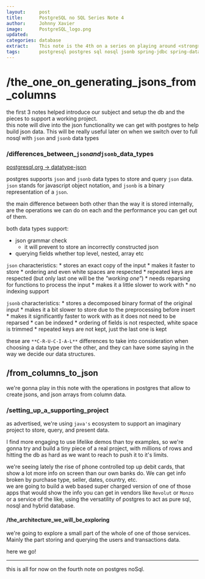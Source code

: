 ```yaml
---
layout:     post
title:      PostgreSQL no SQL Series Note 4
author:     Johnny Xavier
image:      PostgreSQL_logo.png
updated: 
categories: database
extract:    This note is the 4th on a series on playing around <strong>noSQL</strong> capabilities of the tried and true <strong>PostgreSQL</strong> db 
tags:       postgresql postgres sql nosql jsonb spring-jdbc spring-data document-store basics
---
```


# /the_one_on_generating_jsons_from_columns
the first 3 notes helped introduce our subject and setup the db and the pieces to support a working project.<br>
this note will dive into the json functionality we can get with postgres to help build json data. This will be really useful later on when we switch over to full nosql with `json` and `jsonb` data types

### /differences_between_`json`_and_`jsonb`_data_types
[postgresql.org -> datatype-json](https://www.postgresql.org/docs/current/datatype-json.html)

postgres supports `json` and `jsonb` data types to store and query `json` data.<br>
`json` stands for javascript object notation, and `jsonb` is a binary representation of a `json`.

the main difference between both other than the way it is stored internally, are the operations we can do on each and the performance you can get out of them.

both data types support:
* json grammar check
    * it will prevent to store an incorrectly constructed json
* querying fields whether top level, nested, array etc

`json` characteristics:
    * stores an exact copy of the input
        * makes it faster to store
        * ordering and even white spaces are respected
        * repeated keys are respected (but only last one will be the *"working one"*)
    * needs reparsing for functions to process the input
        * makes it a little slower to work with 
    * no indexing support 

`jsonb` characteristics:
    * stores a decomposed binary format of the original input
        * makes it a bit slower to store due to the preprocessing before insert
        * makes it significantly faster to work with as it does not need to be reparsed
    * can be indexed
    * ordering of fields is not respected, white space is trimmed
    * repeated keys are not kept, just the last one is kept
    
these are `**C-R-U-C-I-A-L**` differences to take into consideration when choosing a data type over the other, and they can have some saying in the way we decide our data structures.

## /from_columns_to_json
we're gonna play in this note with the operations in postgres that allow to create jsons, and json arrays from column data.

### /setting_up_a_supporting_project
as advertised, we're using `java's` ecosystem to support an imaginary project to store, query, and present data.<br>

I find more engaging to use lifelike demos than toy examples, so we're gonna try and build a tiny piece of a real project, with millions of rows and hitting the db as hard as we want to reach to push it to it's limits.

we're seeing lately the rise of phone controlled top up debit cards, that show a lot more info on screen than our own banks do. We can get info broken by purchase type, seller, dates, country, etc. <br>
we are going to build a web based super charged version of one of those apps that would show the info you can get in vendors like `Revolut` or `Monzo` or a service of the like, using the versatility of postgres to act as pure sql, nosql and hybrid database.

#### /the_architecture_we_will_be_exploring
we're going to explore a small part of the whole of one of those services. Mainly the part storing and querying the users and transactions data.

here we go!




---

this is all for now on the fourth note on postgres noSql.